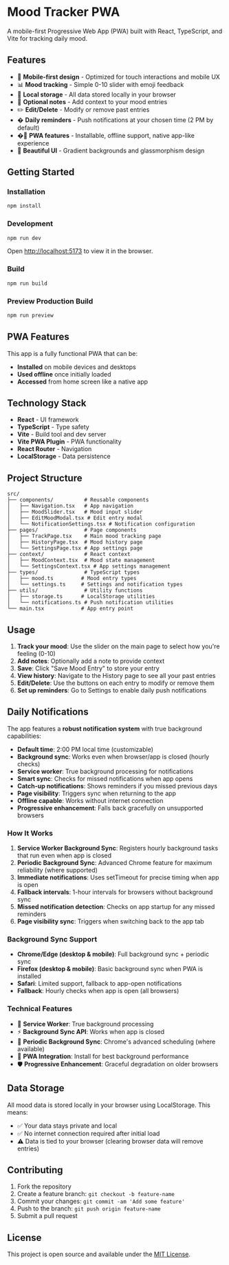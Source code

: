 # Mood Tracker PWA

A mobile-first Progressive Web App (PWA) built with React, TypeScript, and Vite for tracking daily mood.

## Features

- 📱 **Mobile-first design** - Optimized for touch interactions and mobile UX
- 📊 **Mood tracking** - Simple 0-10 slider with emoji feedback
- 💾 **Local storage** - All data stored locally in your browser
- 📝 **Optional notes** - Add context to your mood entries
- ✏️ **Edit/Delete** - Modify or remove past entries
- � **Daily reminders** - Push notifications at your chosen time (2 PM by default)
- �🔄 **PWA features** - Installable, offline support, native app-like experience
- 🎨 **Beautiful UI** - Gradient backgrounds and glassmorphism design

## Getting Started

### Installation

```bash
npm install
```

### Development

```bash
npm run dev
```

Open [http://localhost:5173](http://localhost:5173) to view it in the browser.

### Build

```bash
npm run build
```

### Preview Production Build

```bash
npm run preview
```

## PWA Features

This app is a fully functional PWA that can be:
- **Installed** on mobile devices and desktops
- **Used offline** once initially loaded
- **Accessed** from home screen like a native app

## Technology Stack

- **React** - UI framework
- **TypeScript** - Type safety
- **Vite** - Build tool and dev server
- **Vite PWA Plugin** - PWA functionality
- **React Router** - Navigation
- **LocalStorage** - Data persistence

## Project Structure

```
src/
├── components/          # Reusable components
│   ├── Navigation.tsx   # App navigation
│   ├── MoodSlider.tsx   # Mood input slider
│   ├── EditMoodModal.tsx # Edit entry modal
│   └── NotificationSettings.tsx # Notification configuration
├── pages/               # Page components
│   ├── TrackPage.tsx    # Main mood tracking page
│   ├── HistoryPage.tsx  # Mood history page
│   └── SettingsPage.tsx # App settings page
├── context/             # React context
│   ├── MoodContext.tsx  # Mood state management
│   └── SettingsContext.tsx # App settings management
├── types/               # TypeScript types
│   ├── mood.ts         # Mood entry types
│   └── settings.ts     # Settings and notification types
├── utils/               # Utility functions
│   ├── storage.ts      # LocalStorage utilities
│   └── notifications.ts # Push notification utilities
└── main.tsx            # App entry point
```

## Usage

1. **Track your mood**: Use the slider on the main page to select how you're feeling (0-10)
2. **Add notes**: Optionally add a note to provide context
3. **Save**: Click "Save Mood Entry" to store your entry
4. **View history**: Navigate to the History page to see all your past entries
5. **Edit/Delete**: Use the buttons on each entry to modify or remove them
6. **Set up reminders**: Go to Settings to enable daily push notifications

## Daily Notifications

The app features a **robust notification system** with true background capabilities:

- **Default time**: 2:00 PM local time (customizable)
- **Background sync**: Works even when browser/app is closed (hourly checks)
- **Service worker**: True background processing for notifications
- **Smart sync**: Checks for missed notifications when app opens
- **Catch-up notifications**: Shows reminders if you missed previous days
- **Page visibility**: Triggers sync when returning to the app
- **Offline capable**: Works without internet connection
- **Progressive enhancement**: Falls back gracefully on unsupported browsers

### How It Works
1. **Service Worker Background Sync**: Registers hourly background tasks that run even when app is closed
2. **Periodic Background Sync**: Advanced Chrome feature for maximum reliability (where supported)
3. **Immediate notifications**: Uses setTimeout for precise timing when app is open
4. **Fallback intervals**: 1-hour intervals for browsers without background sync
5. **Missed notification detection**: Checks on app startup for any missed reminders
6. **Page visibility sync**: Triggers when switching back to the app tab

### Background Sync Support
- **Chrome/Edge (desktop & mobile)**: Full background sync + periodic sync
- **Firefox (desktop & mobile)**: Basic background sync when PWA is installed
- **Safari**: Limited support, fallback to app-open notifications
- **Fallback**: Hourly checks when app is open (all browsers)

### Technical Features
- 🔄 **Service Worker**: True background processing
- ⚡ **Background Sync API**: Works when app is closed
- 🔁 **Periodic Background Sync**: Chrome's advanced scheduling (where available)
- 📱 **PWA Integration**: Install for best background performance
- 🛡️ **Progressive Enhancement**: Graceful degradation on older browsers

## Data Storage

All mood data is stored locally in your browser using LocalStorage. This means:
- ✅ Your data stays private and local
- ✅ No internet connection required after initial load
- ⚠️ Data is tied to your browser (clearing browser data will remove entries)

## Contributing

1. Fork the repository
2. Create a feature branch: `git checkout -b feature-name`
3. Commit your changes: `git commit -am 'Add some feature'`
4. Push to the branch: `git push origin feature-name`
5. Submit a pull request

## License

This project is open source and available under the [MIT License](LICENSE).
